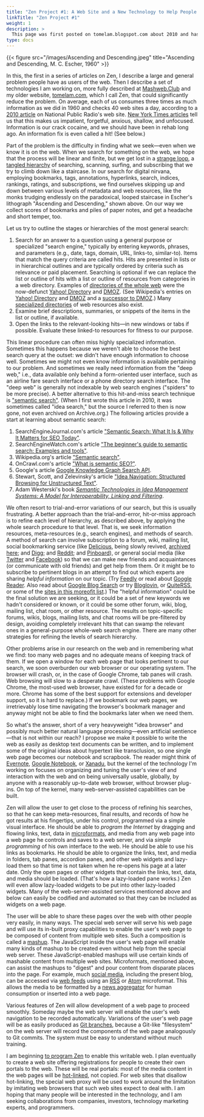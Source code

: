 ```yaml
---
title: "Zen Project #1: A Web Site and a New Technology to Help People Scale the Web"
linkTitle: "Zen Project #1"
weight: 1
description: >
  This page was first posted on tomelam.blogspot.com about 2010 and has been lightly edited.
type: docs
---
```


{{< figure src="/images/Ascending and Descending.jpeg" title="Ascending and Descending, M. C. Escher, 1960" >}}

In this, the first in a series of articles on Zen, I describe a large and general problem people have as users of the web. Then I describe a set of technologies I am working on, more fully described at [Mashweb.Club](https://mashweb.club/) and my older website, [tomelam.com](http://tomelam.com/), which I call Zen, that could significantly reduce the problem. On average, each of us consumes three times as much information as we did in 1960 and checks 40 web sites a day, according to a [2010 article](http://www.npr.org/templates/story/story.php?storyId=129384107) on National Public Radio's web site. [New York Times articles](http://topics.nytimes.com/top/features/timestopics/series/your_brain_on_computers/index.html) tell us that this makes us impatient, forgetful, anxious, shallow, and unfocused. Information is our crack cocaine, and we should have been in rehab long ago. An information fix is even called a hit! (See below.)

Part of the problem is the difficulty in finding what we seek—even when we know it is on the web. When we search for something on the web, we hope that the process will be linear and finite, but we get lost in a [strange loop](http://en.wikipedia.org/wiki/Strange_loop), a [tangled hierarchy](http://en.wikipedia.org/wiki/Heterarchy) of searching, scanning, surfing, and subscribing that we try to climb down like a staircase. In our search for digital nirvana, employing bookmarks, tags, annotations, hyperlinks, search, indices, rankings, ratings, and subscriptions, we find ourselves skipping up and down between various levels of metadata and web resources, like the monks trudging endlessly on the paradoxical, looped staircase in Escher's lithograph "Ascending and Descending," shown above. On our way we collect scores of bookmarks and piles of paper notes, and get a headache and short temper, too.

Let us try to outline the stages or hierarchies of the most general search:
1. Search for an answer to a question using a general purpose or specialized "search engine," typically by entering keywords, phrases, and parameters (e.g., date, tags, domain, URL, links-to, similar-to). Items that match the query criteria are called hits. Hits are presented in lists or in hierarchical outlines and are typically ordered by criteria such as relevance or paid placement. Searching is optional if we can replace the list or outline of hits with a list or outline of resources from categories in a web directory. Examples of [directories of the whole web](http://en.wikipedia.org/wiki/Web_directory) were the now-defunct [Yahoo! Directory](http://web.archive.org/web/20141004152506/https://dir.yahoo.com/) and [DMOZ](http://web.archive.org/web/20170314093832/http://www.dmoz.org/). (See Wikipedia's entries on [Yahoo! Directory](https://en.wikipedia.org/wiki/Yahoo!_Directory) and [DMOZ](https://en.wikipedia.org/wiki/DMOZ) and a [successor to DMOZ](https://curlie.org/).) Many [specialized directories](https://www.google.com/search?q=specialized+directories+of+web+resources) of web resources also exist.
1. Examine brief descriptions, summaries, or snippets of the items in the list or outline, if available.
1. Open the links to the relevant-looking hits—in new windows or tabs if possible. Evaluate these linked-to resources for fitness to our purpose.

This linear procedure can often miss highly specialized information. Sometimes this happens because we weren't able to choose the best search query at the outset: we didn't have enough information to choose well. Sometimes we might not even know information is available pertaining to our problem. And sometimes we really need information from the "deep web," i.e., data available only behind a form-oriented user interface, such as an airline fare search interface or a phone directory search interface. The "deep web" is generally not indexable by web search engines ("spiders" to be more precise). A better alternative to this hit-and-miss search technique is ["semantic search"](https://en.wikipedia.org/wiki/Semantic_search). (When I first wrote this article in 2010, it was sometimes called "idea search," but the source I referred to then is now gone, not even archived on Archive.org.) The following articles provide a start at learning about semantic search:

1. SearchEngineJournal.com's article ["Semantic Search: What It Is & Why It Matters for SEO Today"](https://www.searchenginejournal.com/semantic-search-seo/264037/).
1. SearchEngineWatch.com's article ["The beginner's guide to semantic search: Examples and tools"](https://www.searchenginewatch.com/2019/12/16/the-beginners-guide-to-semantic-search/).
1. Wikipedia.org's article ["Semantic search"](https://en.wikipedia.org/wiki/Semantic_search).
1. OnCrawl.com's article ["What is semantic SEO?"](https://www.oncrawl.com/oncrawl-seo-thoughts/what-is-semantic-seo/).
1. Google's article [Google Knowledge Graph Search API](https://developers.google.com/knowledge-graph).
1. Stewart, Scott, and Zelevinsky's article ["Idea Navigation: Structured Browsing for Unstructured Text"](http://www.robinstewart.com/research/papers/stewart08ideanav.pdf).
1. Adam Westerski's book [<cite>Semantic Technologies in Idea Management Systems: A Model for Interoperability, Linking and Filtering</cite>](https://www.google.co.in/books/edition/_/WJaB4i3sv08C?hl=en&gbpv=0).

We often resort to trial-and-error variations of our search, but this is usually frustrating. A better approach than the trial-and-error, hit-or-miss approach is to refine each level of hierarchy, as described above, by applying the whole search procedure to that level. That is, we seek information resources, meta-resources (e.g., search engines), and methods of search. A method of search can involve subscription to a forum, wiki, mailing list, social bookmarking service (like [Delicious](https://en.wikipedia.org/wiki/Delicious_(website)), being slowly revived, [archived here](http://web.archive.org/web/20080731101324/http://del.icio.us/); and [Digg](https://digg.com/); and [Reddit](https://www.reddit.com/); and [Pinboard](https://pinboard.in/)), or general social media (like [Twitter](https://twitter.com/home) and [Facebook](https://www.facebook.com/)) so that we can make new friends and acquaintances (or communicate with old friends) and get help from them. Or it might be to subscribe to pertinent blogs in an attempt to find out which experts are sharing *helpful information* on our topic. (Try [Feedly](https://feedly.com/) or read about [Google Reader](https://en.wikipedia.org/wiki/Google_Reader). Also read about [Google Blog Search](https://en.wikipedia.org/wiki/Google_Blog_Search) or try [Bloglovin](https://www.bloglovin.com/), or [QuiteRSS](https://quiterss.org/), or some of the [sites in this moreofit list](http://www.moreofit.com/similar-to/blogsearch.google.com/Top_10_Sites_Like_Google_Blogsearch/).) The "helpful information" could be the final solution we are seeking, or it could be a set of new keywords we hadn't considered or known, or it could be some other forum, wiki, blog, mailing list, chat room, or other resource. The results on topic-specific forums, wikis, blogs, mailing lists, and chat rooms will be pre-filtered by design, avoiding completely irrelevant hits that can swamp the relevant ones in a general-purpose whole-web search engine. There are many other strategies for refining the levels of search hierarchy.


Other problems arise in our research on the web and in remembering what we find: too many web pages and no adequate means of keeping track of them. If we open a window for each web page that looks pertinent to our search, we soon overburden our web browser or our operating system. The browser will crash, or, in the case of Google Chrome, tab panes will crash. Web browsing will slow to a desperate crawl. (These problems with Google Chrome, the most-used web browser, have existed for for a decade or more. Chrome has some of the best support for extensions and developer support, so it is hard to replace.) If we bookmark our web pages, we irretrievably lose time navigating the browser's bookmark manager and anyway might not be able to find the bookmarks later when we need them.

So what's the answer, short of a very heavyweight "idea browser" and possibly much better natural language processing&#8212;even artificial sentience&#8212;that is not within our reach? I propose we make it possible to write the web as easily as desktop text documents can be written, and to implement some of the original ideas about hypertext like transclusion, so one single web page becomes our notebook and scrapbook. The reader might think of [Evernote](https://evernote.com/), [Google Notebook](https://en.wikipedia.org/wiki/Google_Notebook), or [Xanadu](https://en.wikipedia.org/wiki/Project_Xanadu), but the kernel of the technology I'm working on focuses on organizing and tuning the user's view of and interaction with the web and on being universally usable, globally, by anyone with a reasonably up-to-date web browser, without browser plug-ins. On top of the kernel, many web-server-assisted capabilities can be built.

Zen will allow the user to get close to the process of refining his searches, so that he can keep meta-resources, final results, and records of how he got results at his fingertips, under his control, programmed via a simple visual interface. He should be able to *program the Internet* by dragging and flowing links, text, data in [microformats](http://en.wikipedia.org/wiki/Microformat), and media from any web page into a web page he controls and saves to a web server, and via *simple programming* of his own interface to the web. He should be able to use his links as bookmarks. He should be able to organize the links, text, and media in folders, tab panes, accordion panes, and other web widgets and lazy-load them so that time is not taken when he re-opens his page at a later date. Only the open pages or other widgets that contain the links, text, data, and media should be loaded. (That's how a lazy-loaded pane works.) Zen will even allow lazy-loaded widgets to be put into other lazy-loaded widgets. Many of the web-server-assisted services mentioned above and below can easily be codified and automated so that they can be included as widgets on a web page.

The user will be able to share these pages over the web with other people very easily, in many ways. The special web server will serve his web page and will use its in-built proxy capabilities to enable the user's web page to be composed of content from multiple web sites. Such a composition is called a [mashup](http://en.wikipedia.org/wiki/Mashup_(web_application_hybrid)). The JavaScript inside the user's web page will enable many kinds of mashup to be created even without help from the special web server. These JavaScript-enabled mashups will use certain kinds of mashable content from multiple web sites. Microformats, mentioned above, can assist the mashups to "digest" and pour content from disparate places into the page. For example, much [social media](https://en.wikipedia.org/wiki/Social_media), including the present blog, can be accessed via [web feeds](https://en.wikipedia.org/wiki/Web_feed) using an [RSS](https://en.wikipedia.org/wiki/RSS) or [Atom](https://en.wikipedia.org/wiki/Atom_(Web_standard)) microformat. This allows the media to be formatted by a [news aggregator](https://en.wikipedia.org/wiki/News_aggregator) for human consumption or inserted into a web page.

Various features of Zen will allow development of a web page to proceed smoothly. Someday maybe the web server will enable the user's web navigation to be recorded automatically. Variations of the user's web page will be as easily produced as [Git branches](http://www.kernel.org/pub/software/scm/git/docs/gittutorial.html), because a Git-like "filesystem" on the web server will record the components of the web page analogously to Git commits. The system must be easy to understand without much training.

I am beginning [to program Zen](https://web-call.cc/) to enable this writable web. I plan eventually to create a web site offering registrations for people to create their own portals to the web. These will be real portals: most of the media content in the web pages will be [hot-linked](http://en.wikipedia.org/wiki/Hotlink), not copied. For web sites that disallow hot-linking, the special web proxy will be used to work around the limitation by imitating web browsers that such web sites expect to deal with. I am hoping that many people will be interested in the technology, and I am seeking collaborations from companies, investors, technology marketing experts, and programmers.

